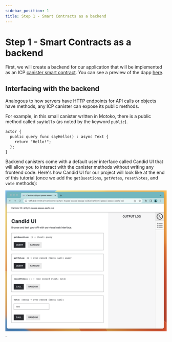 ```yaml
---
sidebar_position: 1
title: Step 1 - Smart Contracts as a backend
---
```


# Step 1 - Smart Contracts as a backend

First, we will create a backend for our application that will be implemented as an ICP 
[canister smart contract](https://internetcomputer.org/how-it-works/architecture-of-the-internet-computer/#canister-smart-contracts). You can see a preview of the dapp [here](index.md).

## Interfacing with the backend

Analogous to how servers have HTTP endpoints for API calls or objects have methods, any ICP canister can expose its public methods. 

For example, in this small canister written in Motoko, there is a public method called `sayHello` (as noted by the keyword `public`).

```motoko
actor {
  public query func sayHello() : async Text {
    return "Hello!";
  };
}
```

Backend canisters come with a default user interface called Candid UI that will allow you to interact with the canister methods without
writing any frontend code. Here's how Candid UI for our project will look like at the end of this tutorial (once we add the `getQuestions`, `getVotes`, `resetVotes`, and `vote` methods):


![Candid UI screenshot (final)](./_attachments/simple_voting_app_candid.png).


